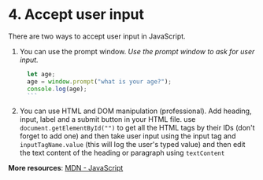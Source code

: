 # 4. Accept user input
There are two ways to accept user input in JavaScript.
1. You can use the prompt window.
     *Use the prompt window to ask for user input.*
     ```js
       let age;
       age = window.prompt("what is your age?");
       console.log(age);  
       ```
2. You can use HTML and DOM manipulation (professional).
     Add heading, input, label and a submit button in your HTML file.
     use `document.getElementById("")` to get all the HTML tags by their IDs (don't forget to add one) and then take user input using the input tag and `inputTagName.value` (this will log the user's typed value) and then edit the text content of the heading or paragraph using `textContent`

**More resources**: [MDN - JavaScript](https://developer.mozilla.org/en-US/docs/Web/JavaScript)
